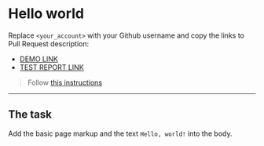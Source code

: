 # Hello world
Replace `<your_account>` with your Github username and copy the links to Pull Request description:
- [DEMO LINK](https://IshchenkoAnton.github.io/layout_hello-world/)
- [TEST REPORT LINK](https://IshchenkoAnton.github.io/layout_hello-world/report/html_report/)

> Follow [this instructions](https://github.com/mate-academy/layout_task-guideline#how-to-solve-the-layout-tasks-on-github)
___

## The task 
Add the basic page markup and the text `Hello, world!` into the body.
